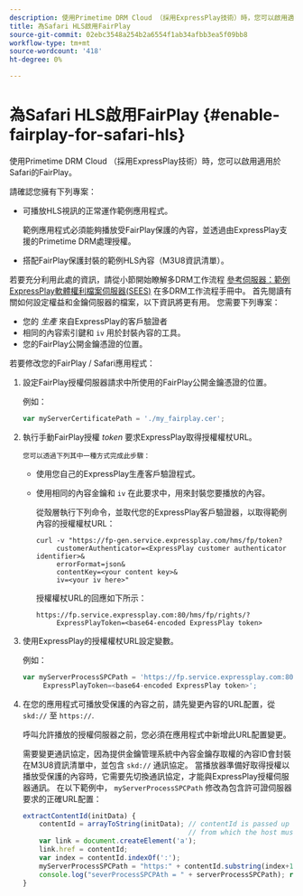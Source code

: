 ```yaml
---
description: 使用Primetime DRM Cloud （採用ExpressPlay技術）時，您可以啟用適用於Safari的FairPlay。
title: 為Safari HLS啟用FairPlay
source-git-commit: 02ebc3548a254b2a6554f1ab34afbb3ea5f09bb8
workflow-type: tm+mt
source-wordcount: '418'
ht-degree: 0%

---
```


# 為Safari HLS啟用FairPlay {#enable-fairplay-for-safari-hls}

使用Primetime DRM Cloud （採用ExpressPlay技術）時，您可以啟用適用於Safari的FairPlay。

請確認您擁有下列專案：

* 可播放HLS視訊的正常運作範例應用程式。

  範例應用程式必須能夠播放受FairPlay保護的內容，並透過由ExpressPlay支援的Primetime DRM處理授權。
* 搭配FairPlay保護封裝的範例HLS內容（M3U8資訊清單）。

若要充分利用此處的資訊，請從小節開始瞭解多DRM工作流程 [參考伺服器：範例ExpressPlay軟體權利檔案伺服器(SEES)](https://helpx.adobe.com/content/dam/help/en/primetime/drm/drm_multi_drm_workflows.pdf) 在多DRM工作流程手冊中。 首先閱讀有關如何設定權益和金鑰伺服器的檔案，以下資訊將更有用。
您需要下列專案：

* 您的 *生產* 來自ExpressPlay的客戶驗證者
* 相同的內容索引鍵和 `iv` 用於封裝內容的工具。
* 您的FairPlay公開金鑰憑證的位置。

若要修改您的FairPlay / Safari應用程式：

1. 設定FairPlay授權伺服器請求中所使用的FairPlay公開金鑰憑證的位置。

   例如：

   ```js
   var myServerCertificatePath = './my_fairplay.cer';
   ```

1. 執行手動FairPlay授權 *token* 要求ExpressPlay取得授權權杖URL。

       您可以透過下列其中一種方式完成此步驟：
   
   * 使用您自己的ExpressPlay生產客戶驗證程式。
   * 使用相同的內容金鑰和 `iv` 在此要求中，用來封裝您要播放的內容。

     從殼層執行下列命令，並取代您的ExpressPlay客戶驗證器，以取得範例內容的授權權杖URL：

     ```
     curl -v "https://fp-gen.service.expressplay.com/hms/fp/token? 
          customerAuthenticator=<ExpressPlay customer authenticator identifier>& 
          errorFormat=json& 
          contentKey=<your content key>& 
          iv=<your iv here>"
     ```

     授權權杖URL的回應如下所示：

     ```
     https://fp.service.expressplay.com:80/hms/fp/rights/? 
          ExpressPlayToken=<base64-encoded ExpressPlay token>
     ```

1. 使用ExpressPlay的授權權杖URL設定變數。

   例如：

   ```js
   var myServerProcessSPCPath = 'https://fp.service.expressplay.com:80/hms/fp/rights/? 
        ExpressPlayToken=<base64-encoded ExpressPlay token>';
   ```

1. 在您的應用程式可播放受保護的內容之前，請先變更內容的URL配置，從 `skd://` 至 `https://`.

   呼叫允許播放的授權伺服器之前，您必須在應用程式中新增此URL配置變更。

   需要變更通訊協定，因為提供金鑰管理系統中內容金鑰存取權的內容ID會封裝在M3U8資訊清單中，並包含 `skd://` 通訊協定。 當播放器準備好取得授權以播放受保護的內容時，它需要先切換通訊協定，才能與ExpressPlay授權伺服器通訊。 在以下範例中， `myServerProcessSPCPath` 修改為包含許可證伺服器要求的正確URL配置：

   ```js
   extractContentId(initData) {  
       contentId = arrayToString(initData); // contentId is passed up as a URI,  
                                            // from which the host must be extracted:  
       var link = document.createElement('a');  
       link.href = contentId;  
       var index = contentId.indexOf(':');  
       myServerProcessSPCPath = "https:" + contentId.substring(index+1);  
       console.log("severProcessSPCPAth = " + serverProcessSPCPath); return link.hostname;  
   }
   ```
